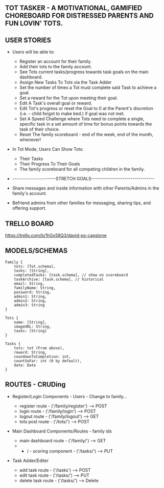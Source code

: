 ## TOT TASKER - A MOTIVATIONAL, GAMIFIED CHOREBOARD FOR DISTRESSED PARENTS AND FUN LOVIN' TOTS.

## USER STORIES
* Users will be able to:
	* Register an account for their family.
	* Add their tots to the family account.
	* See Tots current tasks/progress towards task goals on the main dashboard.
	* Assign New Tasks To Tots via the Task Adder
	* Set the number of times a Tot must complete said Task to achieve a goal.
	* Set a reward for the Tot upon meeting their goal.
	* Edit A Task's overall goal or reward. 
	* Edit Tot's progress or reset the Goal to 0 at the Parent's discretion (i.e. - child forgot to make bed.) if goal was not met.  
	* Set A Speed Challenge where Tots need to complete a single, specific task in a set amount of time for bonus points towards the task of their choice. 
	* Reset The family scoreboard - end of the week, end of the month, whenever!

* In Tot Mode, Users Can Show Tots: 
	* Their Tasks
	* Their Progress To Their Goals
	* The family scoreboard for all competing children in the family.  

* ----------------------STRETCH GOALS--------------------------------

* Share messages and inside information with other Parents/Admins in the family's account.	
* Befriend admins from other families for messaging, sharing tips, and offering support.

## TRELLO BOARD
https://trello.com/b/1hGx58Q3/david-ps-capstone

## MODELS/SCHEMAS 

	Family {
		tots: [Tot.schema],
		tasks: [String],
		completedTasks: [task.schema], // show on scoreboard
		taskArchive: [task.schema], // historical
		email: String, 
		familyName: String,
		password: String,
		admin1: String,
		admin2: String,
		admin3: String
	}

	Tots {
		name: [String],
		imageURL: String,
		tasks: [String]
	}

	Tasks {
		tots: tot (From above),
		reward: String,
		coundownToCompletion: int,
		countSoFar: int (0 by default),
		date: Date
	}

## ROUTES - CRUDing 
* Register/Login Components - Users - Change to family...
	* register route - ('/family/register') --> POST
	* login route - ('/family/login') --> POST
	* logout	 route - ('/family/logout') --> GET
	* tots post route - ('/tots/<familyId>') --> POST

* Main Dashboard Components/Routes - family ids
	* main dashboard route - ('/family/<familyId>') --> GET
	* + / - scoring component - ('/tasks/<familyId>') --> PUT

* Task Adder/Editer
	* add task route - ('/tasks') --> POST
    * edit task route - ('/tasks/<familyId>') --> PUT 
    * delete task route - ('/tasks/<familyId>') --> Delete




